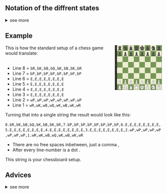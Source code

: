 ## Notation of the diffrent states
<details>
<summary>see more</summary>

- E = Empty
- bK = black king
- wK = white king
- bQ = black queen
- wQ = white queen
- bP = black pawn
- wP = white pawn
- bR = black rook
- wR = white rook
- bN = black knight
- wN = white knight
- bB = black bishop
- wB = white bishop
</details>

## Example

<img src="pictures/Chessboard.PNG" width="30%" align="right">
This is how the standard setup of a chess game would translate:<br><br>


- Line 8 = `bR,bK,bB,bQ,bK,bB,bK,bR`
- Line 7 = `bP,bP,bP,bP,bP,bP,bP,bP`
- Line 6 = `E,E,E,E,E,E,E,E`
- Line 5 = `E,E,E,E,E,E,E,E`
- Line 4 = `E,E,E,E,E,E,E,E`
- Line 3 = `E,E,E,E,E,E,E,E`
- Line 2 = `wP,wP,wP,wP,wP,wP,wP,wP`
- Line 1 = `wR,wK,wB,wQ,wK,wB,wK,wR`

Turning that into a single string the result would look like this:

`8.bR,bK,bB,bQ,bK,bB,bK,bR,7.bP,bP,bP,bP,bP,bP,bP,bP,6.E,E,E,E,E,E,E,E,5.E,E,E,E,E,E,E,E,4.E,E,E,E,E,E,E,E,3.E,E,E,E,E,E,E,E,2.wP,wP,wP,wP,wP,wP,wP,wP,1.wR,wK,wB,wQ,wK,wB,wK,wR`
<br>

- There are no free spaces inbetween, just a comma ,
- After every line-number is a dot .

This string is your chessboard setup.

## Advices
<details>
<summary>see more</summary>

1. Extenting your chessboard setup with custom text/numbers(anything) is highly recommended to increase your entrophy.
    - To provide some instructions, which make it less unlikley you mess up a recovery, please enter your extention as follows:
    - YourBoard+YourExtention
    - Use the `+` for inbetween and don't have any empty space in your extention.
2. Don't use the default chessboard setup or common chess-openings as your entrophy. Its very likley they get brute forced.
3. You are not limited to the rules of chess. Have 20 Kings on the board. Or style your board in any way you like it to.
</details>